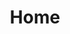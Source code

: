 ---
title: Home
home: true
heroText: Hi. I'm Ahmed
tagline: I am a software engineer and architect from Egypt.
whatIDo: I live in London, building awesome poducts at <a href="https://zavamed.com">Zava</a>.
actionText: Go To Github
actionLink: https://github.com/bencodezen/vuepress-blog-boilerplate

features:
- 
    title: Why VuePress is more exciting than wordpress
    details: By that time, I only used Uber for few times. Then we started talking about their referral system, which was 70 LE per referral at that time. which was enough to do a complete trip from New Cairo, or October to downtown at that time.



- 
    title: Why VuePress is more exciting than wordpress
    details: By that time, I only used Uber for few times. Then we started talking about their referral system, which was 70 LE per referral at that time. which was enough to do a complete trip from New Cairo, or October to downtown at that time.


- 
    title: Why VuePress is more exciting than wordpress
    details: By that time, I only used Uber for few times. Then we started talking about their referral system, which was 70 LE per referral at that time. which was enough to do a complete trip from New Cairo, or October to downtown at that time.

footerText: This blog is work in progress, just like me!
footer: php-architect.com 2019
---